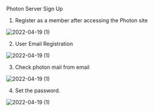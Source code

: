 Photon Server Sign Up

1. Register as a member after accessing the Photon site

![2022-04-19 (1)](https://user-images.githubusercontent.com/82032086/165242232-6136bd98-9692-4c2e-a19b-16174376a30f.png)

2. User Email Registration

![2022-04-19 (1)](https://user-images.githubusercontent.com/82032086/165242137-44be2a9a-a2ed-4f49-bb0d-75ac72daf682.png)

3. Check photon mail from email

![2022-04-19 (1)](https://user-images.githubusercontent.com/82032086/165241958-27003ec1-2cb9-4894-8657-30cf101327f0.png)

4. Set the password.

![2022-04-19 (1)](https://user-images.githubusercontent.com/82032086/165242409-57130967-f98d-4eae-8896-e62829d8e636.png)

